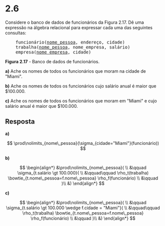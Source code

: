 # 2.6

Considere o banco de dados de funcionários da Figura 2.17. Dê uma expressão na álgebra relacional para expressar cada uma das seguintes consultas:

<pre>
    funcionário(<u>nome_pessoa</u>, endereço, cidade)
    trabalha(<u>nome_pessoa</u>, nome_empresa, salário)
    empresa(<u>nome_empresa</u>, cidade)
</pre>

**Figura 2.17** - Banco de dados de funcionários.

**a)** Ache os nomes de todos os funcionários que moram na cidade de "Miami".

**b)** Ache os nomes de todos os funcionários cujo salário anual é maior que $100.000.

**c)** Ache os nomes de todos os funcionários que moram em "Miami" e cujo salário anual é maior que $100.000.

## Resposta

**a)**

$$
\prod\nolimits_{nome\_pessoa}(\sigma_{cidade="Miami"}(funcionário))
$$

**b)**

$$
\begin{align*}
&\prod\nolimits_{nome\_pessoa}( \\
&\qquad \sigma_{t.salário \gt 100.000}( \\
&\qquad\qquad \rho_t(trabalha) \bowtie_{t.nome\_pessoa=f.nome\_pessoa} \rho_f(funcionário) \\
&\qquad )\\
&)
\end{align*}
$$

**c)**

$$
\begin{align*}
&\prod\nolimits_{nome\_pessoa}( \\
&\qquad \sigma_{t.salário \gt 100.000 \wedge f.cidade = "Miami"}( \\
&\qquad\qquad \rho_t(trabalha) \bowtie_{t.nome\_pessoa=f.nome\_pessoa} \rho_f(funcionário) \\
&\qquad )\\
&)
\end{align*}
$$